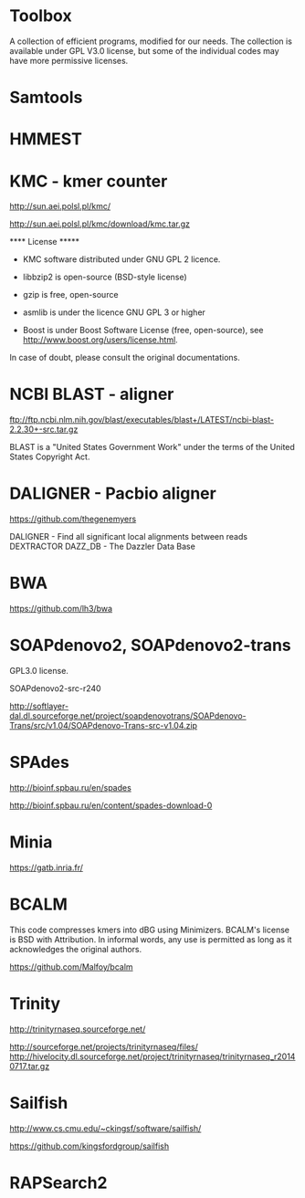 Toolbox
=======

A collection of efficient programs, modified for our needs. The collection is available under GPL V3.0 license, but some
of the individual codes may have more permissive licenses.  

Samtools
========


HMMEST
======



KMC - kmer counter
===================


http://sun.aei.polsl.pl/kmc/

http://sun.aei.polsl.pl/kmc/download/kmc.tar.gz

**** License *****
* KMC software distributed under GNU GPL 2 licence.

* libbzip2 is open-source (BSD-style license)

* gzip is free, open-source

* asmlib is under the licence GNU GPL 3 or higher

* Boost is under Boost Software License (free, open-source), see http://www.boost.org/users/license.html.

In case of doubt, please consult the original documentations.


NCBI BLAST - aligner
====================

ftp://ftp.ncbi.nlm.nih.gov/blast/executables/blast+/LATEST/ncbi-blast-2.2.30+-src.tar.gz

BLAST is a "United States Government Work" under the terms of the United States Copyright Act.  



DALIGNER - Pacbio aligner
=======================

https://github.com/thegenemyers

DALIGNER - Find all significant local alignments between reads
DEXTRACTOR 
DAZZ_DB	- The Dazzler Data Base


BWA
===
https://github.com/lh3/bwa



SOAPdenovo2, SOAPdenovo2-trans
==============================


GPL3.0 license.

SOAPdenovo2-src-r240

http://softlayer-dal.dl.sourceforge.net/project/soapdenovotrans/SOAPdenovo-Trans/src/v1.04/SOAPdenovo-Trans-src-v1.04.zip



SPAdes
======

http://bioinf.spbau.ru/en/spades

http://bioinf.spbau.ru/en/content/spades-download-0



Minia
=====

https://gatb.inria.fr/


BCALM
=====

This code compresses kmers into dBG using Minimizers. BCALM's license is BSD with Attribution. 
In informal words, any use is permitted as long as it acknowledges the original authors.

https://github.com/Malfoy/bcalm


Trinity
=======

http://trinityrnaseq.sourceforge.net/

http://sourceforge.net/projects/trinityrnaseq/files/
http://hivelocity.dl.sourceforge.net/project/trinityrnaseq/trinityrnaseq_r20140717.tar.gz


Sailfish
========

http://www.cs.cmu.edu/~ckingsf/software/sailfish/

https://github.com/kingsfordgroup/sailfish


RAPSearch2
==========


